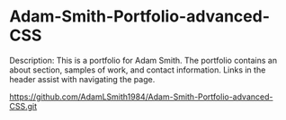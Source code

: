 # Adam-Smith-Portfolio-advanced-CSS

Description:
This is a portfolio for Adam Smith. The portfolio contains an about section, samples of work, and contact information. Links in the header assist with navigating the page.

https://github.com/AdamLSmith1984/Adam-Smith-Portfolio-advanced-CSS.git
